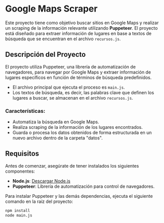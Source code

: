 # Google Maps Scraper

Este proyecto tiene como objetivo buscar sitios en Google Maps y realizar un scraping de la información relevante utilizando **Puppeteer**. El proyecto está diseñado para extraer información de lugares en base a textos de búsqueda que se encuentran en el archivo `recursos.js`.

## Descripción del Proyecto

El proyecto utiliza Puppeteer, una librería de automatización de navegadores, para navegar por Google Maps y extraer información de lugares específicos en función de términos de búsqueda predefinidos.

- El archivo principal que ejecuta el proceso es `main.js`.
- Los textos de búsqueda, es decir, las palabras clave que definen los lugares a buscar, se almacenan en el archivo `recursos.js`.

### Características:

- Automatiza la búsqueda en Google Maps.
- Realiza scraping de la información de los lugares encontrados.
- Guarda o procesa los datos obtenidos de forma estructurada en un nuevo archivo dentro de la carpeta "datos".

## Requisitos

Antes de comenzar, asegúrate de tener instalados los siguientes componentes:

- **Node.js**: [Descargar Node.js](https://nodejs.org/)
- **Puppeteer**: Librería de automatización para control de navegadores.

Para instalar Puppeteer y las demás dependencias, ejecuta el siguiente comando en la raíz del proyecto:

```bash
npm install 
node main.js
